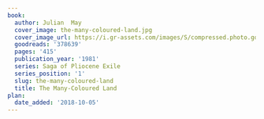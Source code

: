 ```yaml
---
book:
  author: Julian  May
  cover_image: the-many-coloured-land.jpg
  cover_image_url: https://i.gr-assets.com/images/S/compressed.photo.goodreads.com/books/1174314750l/378639.jpg
  goodreads: '378639'
  pages: '415'
  publication_year: '1981'
  series: Saga of Pliocene Exile
  series_position: '1'
  slug: the-many-coloured-land
  title: The Many-Coloured Land
plan:
  date_added: '2018-10-05'
---
```

